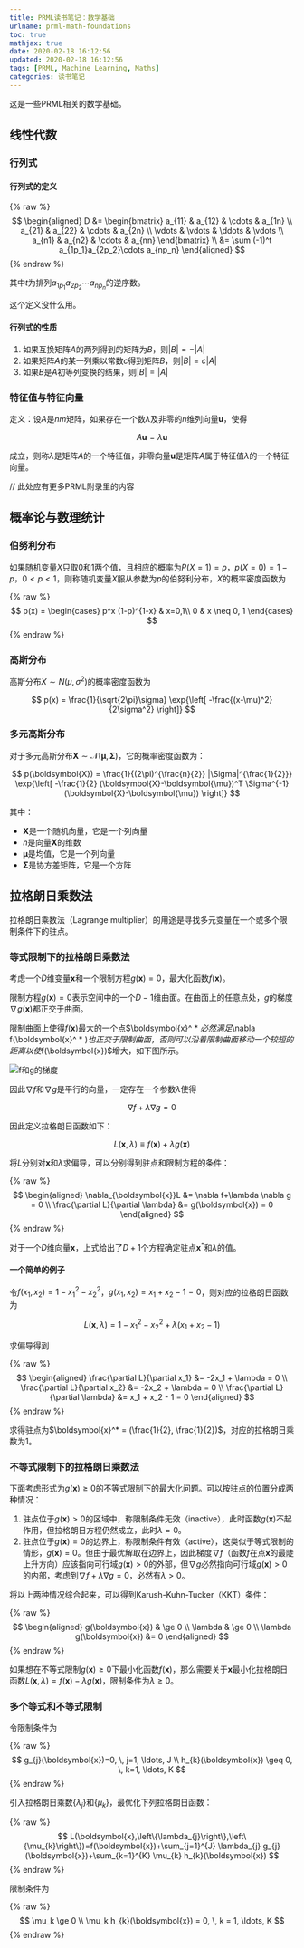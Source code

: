 ```yaml
---
title: PRML读书笔记：数学基础
urlname: prml-math-foundations
toc: true
mathjax: true
date: 2020-02-18 16:12:56
updated: 2020-02-18 16:12:56
tags: [PRML, Machine Learning, Maths]
categories: 读书笔记
---
```


这是一些PRML相关的数学基础。

<!--more-->

## 线性代数

### 行列式

#### 行列式的定义

{% raw %}
$$
\begin{aligned}
D &= 
\begin{bmatrix}
    a_{11} & a_{12} & \cdots & a_{1n} \\
    a_{21} & a_{22} & \cdots & a_{2n} \\
    \vdots & \vdots & \ddots & \vdots \\
    a_{n1} & a_{n2} & \cdots & a_{nn}
\end{bmatrix} \\
&= \sum (-1)^t a_{1p_1}a_{2p_2}\cdots a_{np_n}
\end{aligned}
$$
{% endraw %}

其中$t$为排列$a_{1p_1}a_{2p_2}\cdots a_{np_n}$的逆序数。

这个定义没什么用。

#### 行列式的性质

1. 如果互换矩阵$A$的两列得到的矩阵为$B$，则$|B| = - |A|$
2. 如果矩阵$A$的某一列乘以常数$c$得到矩阵$B$，则$|B| = c|A|$
3. 如果$B$是$A$初等列变换的结果，则$|B|=|A|$

### 特征值与特征向量

定义：设$A$是$nm$矩阵，如果存在一个数$\lambda$及非零的$n$维列向量$\boldsymbol{u}$，使得

$$
A\boldsymbol{u} = \lambda\boldsymbol{u}
$$

成立，则称$\lambda$是矩阵$A$的一个特征值，非零向量$\boldsymbol{u}$是矩阵$A$属于特征值$\lambda$的一个特征向量。

// 此处应有更多PRML附录里的内容

## 概率论与数理统计

### 伯努利分布

如果随机变量$X$只取0和1两个值，且相应的概率为$P(X=1)=p$，$p(X=0)=1-p$，$0<p<1$，则称随机变量$X$服从参数为$p$的伯努利分布，$X$的概率密度函数为

{% raw %}
$$
p(x) = \begin{cases}
p^x (1-p)^{1-x} & x=0,1\\
0 & x \neq 0, 1
\end{cases}
$$
{% endraw %}

### 高斯分布

高斯分布$X \sim N(\mu, \sigma^2)$的概率密度函数为

$$
p(x) = \frac{1}{\sqrt{2\pi}\sigma} \exp{\left[ -\frac{(x-\mu)^2}{2\sigma^2} \right]}
$$

### 多元高斯分布

对于多元高斯分布$\boldsymbol{X} \sim \mathcal{N}(\boldsymbol{\mu}, \boldsymbol{\Sigma})$，它的概率密度函数为：

$$
p(\boldsymbol{X}) = 
\frac{1}{(2\pi)^{\frac{n}{2}} |\Sigma|^{\frac{1}{2}}}
\exp{\left[ -\frac{1}{2} (\boldsymbol{X}-\boldsymbol{\mu})^T \Sigma^{-1} (\boldsymbol{X}-\boldsymbol{\mu}) \right]}
$$

其中：

* $\boldsymbol{X}$是一个随机向量，它是一个列向量
* $n$是向量$\boldsymbol{X}$的维数
* $\boldsymbol{\mu}$是均值，它是一个列向量
* $\boldsymbol{\Sigma}$是协方差矩阵，它是一个方阵

## 拉格朗日乘数法

拉格朗日乘数法（Lagrange multiplier）的用途是寻找多元变量在一个或多个限制条件下的驻点。

### 等式限制下的拉格朗日乘数法

考虑一个$D$维变量$\boldsymbol{x}$和一个限制方程$g(\boldsymbol{x})=0$，最大化函数$f(\boldsymbol{x})$。

限制方程$g(\boldsymbol{x})=0$表示空间中的一个$D-1$维曲面。在曲面上的任意点处，$g$的梯度$\nabla g(\boldsymbol{x})$都正交于曲面。

限制曲面上使得$f(\boldsymbol{x})$最大的一个点$\boldsymbol{x}^ * $必然满足$\nabla f(\boldsymbol{x}^ * )$也正交于限制曲面，否则可以沿着限制曲面移动一个较短的距离以使$f(\boldsymbol{x})$增大，如下图所示。

![f和g的梯度](fig-e-1.png)

因此$\nabla f$和$\nabla g$是平行的向量，一定存在一个参数$\lambda$使得

$$
\nabla f+\lambda \nabla g=0
$$

因此定义拉格朗日函数如下：

$$
L(\boldsymbol{x}, \lambda) \equiv f(\boldsymbol{x})+\lambda g(\boldsymbol{x})
$$

将$L$分别对$\boldsymbol{x}$和$\lambda$求偏导，可以分别得到驻点和限制方程的条件：

{% raw %}
$$
\begin{aligned}
\nabla_{\boldsymbol{x}}L &= \nabla f+\lambda \nabla g = 0 \\
\frac{\partial L}{\partial \lambda} &= g(\boldsymbol{x}) = 0
\end{aligned}
$$
{% endraw %}

对于一个$D$维向量$\boldsymbol{x}$，上式给出了$D+1$个方程确定驻点$\boldsymbol{x}^*$和$\lambda$的值。

#### 一个简单的例子

令$f(x_1, x_2) = 1 - x_1^2 - x_2^2$，$g(x_1, x_2) = x_1 + x_2 - 1 = 0$，则对应的拉格朗日函数为

$$
L(\boldsymbol{x}, \lambda)=1-x_{1}^{2}-x_{2}^{2}+\lambda\left(x_{1}+x_{2}-1\right)
$$

求偏导得到

{% raw %}
$$
\begin{aligned}
\frac{\partial L}{\partial x_1} &= -2x_1 + \lambda = 0 \\
\frac{\partial L}{\partial x_2} &= -2x_2 + \lambda = 0 \\
\frac{\partial L}{\partial \lambda} &= x_1 + x_2 - 1 = 0
\end{aligned}
$$
{% endraw %}

求得驻点为$\boldsymbol{x}^* = (\frac{1}{2}, \frac{1}{2})$，对应的拉格朗日乘数为1。

### 不等式限制下的拉格朗日乘数法

下面考虑形式为$g(\boldsymbol{x}) \ge 0$的不等式限制下的最大化问题。可以按驻点的位置分成两种情况：

1. 驻点位于$g(\boldsymbol{x}) > 0$的区域中，称限制条件无效（inactive），此时函数$g(\boldsymbol{x})$不起作用，但拉格朗日方程仍然成立，此时$\lambda = 0$。
2. 驻点位于$g(\boldsymbol{x}) = 0$的边界上，称限制条件有效（active），这类似于等式限制的情形，$g(\boldsymbol{x}) = 0$。但由于最优解取在边界上，因此梯度$\nabla f$（函数$f$在点$\boldsymbol{x}$的最陡上升方向）应该指向可行域$g(\boldsymbol{x}) > 0$的外部，但$\nabla g$必然指向可行域$g(\boldsymbol{x}) > 0$的内部，考虑到$\nabla f+\lambda \nabla g=0$，必然有$\lambda > 0$。

将以上两种情况综合起来，可以得到Karush-Kuhn-Tucker（KKT）条件：

{% raw %}
$$
\begin{aligned}
g(\boldsymbol{x}) & \ge 0 \\
\lambda & \ge 0 \\
\lambda g(\boldsymbol{x}) &= 0
\end{aligned}
$$
{% endraw %}

如果想在不等式限制$g(\boldsymbol{x}) \ge 0$下最小化函数$f(\boldsymbol{x})$，那么需要关于$\boldsymbol{x}$最小化拉格朗日函数$L(\boldsymbol{x}, \lambda) = f(\boldsymbol{x})-\lambda g(\boldsymbol{x})$，限制条件为$\lambda \ge 0$。

### 多个等式和不等式限制

令限制条件为

{% raw %}
$$
g_{j}(\boldsymbol{x})=0, \, j=1, \ldots, J \\
h_{k}(\boldsymbol{x}) \geq 0, \, k=1, \ldots, K
$$
{% endraw %}

引入拉格朗日乘数$\{\lambda_j\}$和$\{\mu_k\}$，最优化下列拉格朗日函数：

{% raw %}
$$
L(\boldsymbol{x},\left\{\lambda_{j}\right\},\left\{\mu_{k}\right\})=f(\boldsymbol{x})+\sum_{j=1}^{J} \lambda_{j} g_{j}(\boldsymbol{x})+\sum_{k=1}^{K} \mu_{k} h_{k}(\boldsymbol{x})
$$
{% endraw %}

限制条件为

{% raw %}
$$
\mu_k \ge 0 \\
\mu_k h_{k}(\boldsymbol{x}) = 0, \, k = 1, \ldots, K 
$$
{% endraw %}
